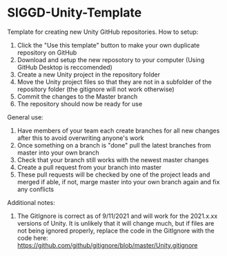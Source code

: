 # SIGGD-Unity-Template
Template for creating new Unity GitHub repositories.
How to setup:
  1) Click the "Use this template" button to make your own duplicate repository on GitHub
  2) Download and setup the new reposotory to your computer (Using GitHub Desktop is reccomended)
  3) Create a new Unity project in the repository folder
  4) Move the Unity project files so that they are not in a subfolder of the repository folder (the gitignore will not work otherwise)
  5) Commit the changes to the Master branch
  6) The repository should now be ready for use

General use:
  1) Have members of your team each create branches for all new changes after this to avoid overwriting anyone's work
  2) Once something on a branch is "done" pull the latest branches from master into your own branch
  3) Check that your branch still works with the newest master changes
  4) Create a pull request from your branch into master
  5) These pull requests will be checked by one of the project leads and merged if able, if not, marge master into your own branch again and fix any conflicts

Additional notes:
  1) The GitIgnore is correct as of 9/11/2021 and will work for the 2021.x.xx versions of Unity. It is unlikely that it will change much, but if files are not being ignored properly, replace the code in the GitIgnore with the code here: https://github.com/github/gitignore/blob/master/Unity.gitignore
